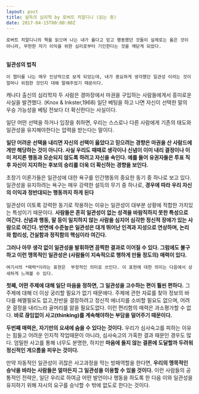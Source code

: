 ```yaml
---
layout: post
title: 설득의 심리학 by 로버트 치알디니 (읽는 중)
date: 2017-04-15T00:00:00Z
---
```


``로버트 치알디니의 책을 읽으며 나는 내가 옳다고 믿고 행동했던 것들이 실제로는 옳은 것이 아니라, 무한한 자기 이익을 위한 심리로부터 기인한다는 것을 깨닫게 되었다.``
<br>
<br>


**일관성의 법칙**
<br>

``이 챕터를 나는 매우 인상적으로 보게 되었는데, 내가 중요하게 생각했던 일관성 이라는 것이 얼마나 위험한 것인지 대해 말해주었기 때문이다.``

캐나다 출신의 심리학자 두 사람은 경마장에서 마권을 구입하는 사람들에게서 흥미로운 사실을 발견했다. (Knox & Inkster,1968) 일단 베팅을 하고 나면 자신이 선택한 말의 우승 가능성을 베팅 전보다 더 확신한다는 사실이다.

일단 어떤 선택을 하거나 입장을 취하면, 우리는 스스로나 다른 사람에게 기존의 태도와 일관성을 유지해야한다는 압력을 받는다는 말이다.

**일단 어려운 선택을 내리면 자신의 선택이 옳았다고 믿으려는 경향은 마권을 산 사람드에게만 해당하는 것이 아니다. 사실 우리도 때때로 생각이나 신념이 이미 내리 결정이나 이미 저지른 행동과 모순되지 않도록 하려고 자신을 속인다. 예를 들어 유권자들은 투표 직후 자신이 지지하는 후보의 승리를 더욱 더 확신하는 경향을 보인다.**

초창기 이론가들은 일관성에 대한 욕구를 인간행동의 중요한 동기 중 하나로 보고 있다. 일관성을 유지하려는 욕구는 매우 강력한 설득의 무기 중 하나로, **경우에 따라 우리 자신의 이익과 정반대되는 행동까지 하게 된다**

일관성이 이토록 강력한 동기로 작용하는 이유는 일관성이 대부분 상황에 적합한 가치있는 특성이기 때문이다. **사람들은 흔히 일관성이 없는 성격을 바람직하지 못한 특성으로 여긴다. 신념과 행동, 말 등이 일치하지 않는 사람을 심지어 심각한 정신적 장애가 있는 사람으로 여긴다. 반면에 수준높은 일관성은 대개 뛰어난 인격과 지성으로 연상하며, 논리와 합리성, 건실함과 정직함의 핵심이라 여긴다.**

**그러나 아무 생각 없이 일관성을 발휘하면 끔찍한 결과로 이어질 수 있다. 그럼에도 불구하고 이런 맹목적인 일관성은 (사람들이 지속적으로 행하게 만들 정도의) 매력이 있다.**

``여기서의 *매력*이라는 표현은  부정적인 의미로 쓰인다. 이 표현에 대한 의미는 다음에서 상세하게 느껴볼 수 있다.``


**첫째, 어떤 주제에 대해 일단 마음을 정하면, 그 일관성을 고수하는 편이 훨씬 편하다.** 그 주제에 대해 더 이상 궁리할 필요가 없기 때문에다. 주제에 관한 자료를 찾아 정보의 바다를 헤멜필요도 없고,찬반을 결정하려고 정신적 에너지를 소비할 필요도 없으며, 어려운 결정을 내리느라 골머리를 앓을 필요도없다. 이런 편리함의 매력은 과소평가할 수 없다. **바로 끊임없이 사고(thinking)를 계속해야하는 부담을 덜어주기 때문이다.**

**두번째 매력은, 자기만의 요새에 숨을 수 있다는 것이다.** 우리가 심사숙고를 피하는 이유는 힘들고 어려운 인지적 작업때문이 아니라, 심사숙고의 가혹한 결과 때문인 경우도 많다. 엄밀한 사고를 통해 너무도 분명한, 하지만 **마음에 들지 않는 결론에 도달할까 두려워 정신적인 게으름을 피우는 것이다.**

만약 자동적인 일관성이 귀찮은 사고과정을 막는 방패역할을 한다면, **우리의 맹목적인 승낙을 바라는 사람들은 얼마든지 그 일관성을 이용할 수 있을 것이다.** 이런 사람들의 공통적인 전략은, 일단 우리로 하여금 어떤 발언이나 행동을 하도록 한 다음 이와 일관성을 유지하기 위해 자시의 요구를 승낙할 수 밖에 없도로 한다는 것이다.
